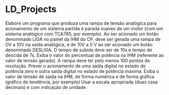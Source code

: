 # LD_Projects
Elabore um programa que produza uma rampa de tensão analógica para acionamento de um sistema partida e parada suaves de um motor (com um sistema analógico com TCA785, por exemplo). Ao ser acionado um botão denominado LIGA no painel da IHM do CP, deve ser gerada uma rampa de OV a 10V na saída analógica, e de 10V a 0 V ao ser acionado um botão denominado DESLIGA. O tempo de subida deve ser de 10s e tempo de descida de 7s. Exiba o valor do percentual de potência na IHM (referente ao valor de tensão gerado). A rampa deve ter pelo menos 100 pontos de resolução. Prever o acionamento de uma saída digital no estado de potência zero e outra saida digital no estado de potência máxima. Exiba o valor de tensão de saida na IHM, de forma numérica e de forma gráfica (gráfico de tendência, por exemplo) Usar a escala apropriada (duas casa decimais) e com indicação de unidade.
